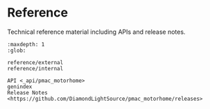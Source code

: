 # Reference

Technical reference material including APIs and release notes.

```{toctree}
:maxdepth: 1
:glob:

reference/external
reference/internal

API <_api/pmac_motorhome>
genindex
Release Notes <https://github.com/DiamondLightSource/pmac_motorhome/releases>
```
